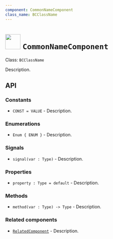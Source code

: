 ```yaml
---
component: CommonNameComponent
class_name: BCClassName
---
```


# <img src="../addons/bc-components/CATEGORY/ICON.svg" width="48" height="48"> `CommonNameComponent` 

Class: `BCClassName`

Description.

## API

### Constants

- `CONST = VALUE` - Description.

### Enumerations

- `Enum { ENUM }` - Description.

### Signals

- `signal(var : Type)` - Description.

### Properties

- `property : Type = default` - Description.

### Methods

- `method(var : Type) -> Type` - Description.

### Related components

- [`RelatedComponent`](related.md) - Description.
